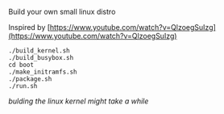 Build your own small linux distro

Inspired by [https://www.youtube.com/watch?v=QlzoegSuIzg](https://www.youtube.com/watch?v=QlzoegSuIzg)


```
./build_kernel.sh
./build_busybox.sh
cd boot
./make_initramfs.sh
./package.sh
./run.sh
```

_bulding the linux kernel might take a while_
